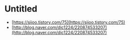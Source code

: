 # Untitled

* [https://sijoo.tistory.com/75](https://sijoo.tistory.com/75)
* [http://blog.naver.com/dic1224/220874533207](http://blog.naver.com/dic1224/220874533207)



